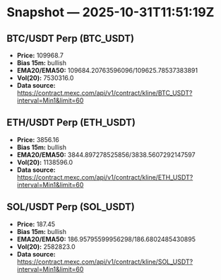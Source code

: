 # Snapshot — 2025-10-31T11:51:19Z

## BTC/USDT Perp (BTC_USDT)
- **Price:** 109968.7
- **Bias 15m:** bullish
- **EMA20/EMA50:** 109684.20763596096/109625.78537383891
- **Vol(20):** 7530316.0
- **Data source:** https://contract.mexc.com/api/v1/contract/kline/BTC_USDT?interval=Min1&limit=60

## ETH/USDT Perp (ETH_USDT)
- **Price:** 3856.16
- **Bias 15m:** bullish
- **EMA20/EMA50:** 3844.897278525856/3838.5607292147597
- **Vol(20):** 1138596.0
- **Data source:** https://contract.mexc.com/api/v1/contract/kline/ETH_USDT?interval=Min1&limit=60

## SOL/USDT Perp (SOL_USDT)
- **Price:** 187.45
- **Bias 15m:** bullish
- **EMA20/EMA50:** 186.95795599956298/186.6802485430895
- **Vol(20):** 2582823.0
- **Data source:** https://contract.mexc.com/api/v1/contract/kline/SOL_USDT?interval=Min1&limit=60
